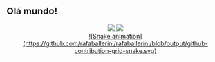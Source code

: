## Olá mundo!
<div align="center">
   <a href="https://github.com/Joaovitron999">
  <img height="150em" src="https://github-readme-stats.vercel.app/api?username=Joaovitron999&show_icons=true&theme=dracula&include_all_commits=true&count_private=true"/>
  <img height="150em" src="https://github-readme-stats.vercel.app/api/top-langs/?username=Joaovitron999&layout=compact&langs_count=7&theme=dracula"/>
</div>

<div align="center">
    ![Snake animation](https://github.com/rafaballerini/rafaballerini/blob/output/github-contribution-grid-snake.svg)
</div>
   

